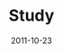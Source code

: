 ---
layout: music 
title: "Study"
series: "The Strong Challenge"
date: 2011-10-23 
description: "The Bible isn’t a rule book. It’s a field guide to relationship with God and others. We read it to grow our understanding of God, to grow in wisdom, and to grow our ability to love other people."
audio: "http://www.crossroads.net/players/media/hq/strong03.mp3"
audio-duration: "38:42"
---
